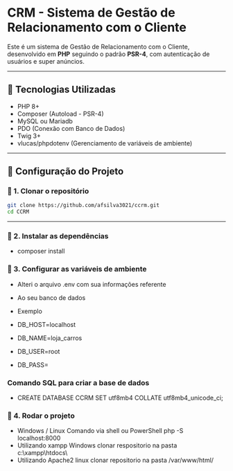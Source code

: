 # CRM - Sistema de Gestão de Relacionamento com o Cliente

Este é um sistema de Gestão de Relacionamento com o Cliente, desenvolvido em **PHP** seguindo o padrão **PSR-4**, com autenticação de usuários e super anúncios.

---

## 📌 Tecnologias Utilizadas

- PHP 8+
- Composer (Autoload - PSR-4)
- MySQL ou Mariadb
- PDO (Conexão com Banco de Dados)
- Twig 3+
- vlucas/phpdotenv (Gerenciamento de variáveis de ambiente)

---

## 📌 Configuração do Projeto

### 🔹 1. Clonar o repositório  
```sh
git clone https://github.com/afsilva3021/ccrm.git
cd CCRM
```
---

### 🔹 2. Instalar as dependências
- composer install


### 🔹 3. Configurar as variáveis de ambiente
- Alteri o arquivo .env com sua informações referente
- Ao seu banco de dados

- Exemplo

- DB_HOST=localhost
- DB_NAME=loja_carros
- DB_USER=root
- DB_PASS=

### Comando SQL para criar a base de dados
- CREATE  DATABASE CCRM SET utf8mb4 COLLATE utf8mb4_unicode_ci;

### 🔹 4. Rodar o projeto
- Windows / Linux Comando via shell ou PowerShell php -S localhost:8000
- Utilizando xampp Windows clonar respositorio na pasta c:\xampp\htdocs\
- Utilizando Apache2 linux clonar repositorio na pasta /var/www/html/

